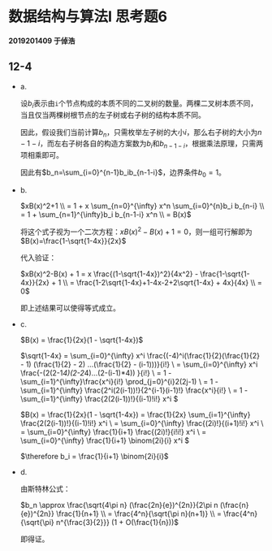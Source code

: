 # 数据结构与算法I 思考题6

**2019201409 于倬浩**

## 12-4

+   a.

    设$b_i$表示由`i`个节点构成的本质不同的二叉树的数量。两棵二叉树本质不同，当且仅当两棵树根节点的左子树或右子树的结构本质不同。

    因此，假设我们当前计算$b_n$，只需枚举左子树的大小$i$，那么右子树的大小为$n-1-i$，而左右子树各自的构造方案数为$b_i$和$b_{n-1-i}$，根据乘法原理，只需两项相乘即可。

    因此有$b_n=\sum_{i=0}^{n-1}b_ib_{n-1-i}$，边界条件$b_0=1$。



+   b.

    $xB(x)^2+1 \\ = 1 + x \sum_{n=0}^{\infty} x^n \sum_{i=0}^{n}b_i b_{n-i} \\ = 1 + \sum_{n=1}^{\infty}b_i b_{n-1-i} x^n \\ = B(x)$

    将这个式子视为一个二次方程：$xB(x)^2-B(x)+1=0$，则一组可行解即为$B(x)=\frac{1-\sqrt{1-4x}}{2x}$

    代入验证：

    $xB(x)^2-B(x) + 1 = x  \frac{(1-\sqrt{1-4x})^2}{4x^2} - \frac{1-\sqrt{1-4x}}{2x} + 1 \\ = \frac{1-2\sqrt{1-4x}+1-4x-2+2\sqrt{1-4x} + 4x}{4x} \\ = 0$

    即上述结果可以使得等式成立。



+   c. 

     $B(x) = \frac{1}{2x}(1 - \sqrt{1-4x})$
    
     $\sqrt{1-4x} = \sum_{i=0}^{\infty} x^i \frac{(-4)^i(\frac{1}{2}(\frac{1}{2} - 1) (\frac{1}{2} - 2) ...(\frac{1}{2} - (i-1)))}{i!} \\ = \sum_{i=0}^{\infty} x^i \frac{-(2(2-1*4)(2-2*4)...(2-(i-1)*4)) }{i!} \\ = 1 - \sum_{i=1}^{\infty}\frac{x^i}{i!} \prod_{j=0}^{i}2(2j-1) \\ = 1 - \sum_{i=1}^{\infty} \frac{2^i(2(i-1))!}{2^{i-1}(i-1)!}  \frac{x^i}{i!} \\ = 1 - \sum_{i=1}^{\infty} \frac{2(2(i-1))!}{(i-1)!i!} x^i $
    
    
    
    $B(x) = \frac{1}{2x}(1 - \sqrt{1-4x}) = \frac{1}{2x} \sum_{i=1}^{\infty} \frac{2(2(i-1))!}{(i-1)!i!} x^i \\ = \sum_{i=0}^{\infty} \frac{(2i)!}{(i+1)!i!} x^i \\ = \sum_{i=0}^{\infty} \frac{1}{i+1} \frac{(2i)!}{i!i!} x^i \\ = \sum_{i=0}^{\infty} \frac{1}{i+1} \binom{2i}{i} x^i $
    
    
    
    $\therefore b_i = \frac{1}{i+1} \binom{2i}{i}$
    
    
    
+   d.

    由斯特林公式：

    $b_n \approx \frac{\sqrt{4\pi n} (\frac{2n}{e})^{2n}}{2\pi n (\frac{n}{e})^{2n}} \frac{1}{n+1} \\ = \frac{4^n}{\sqrt{\pi n}(n+1)} \\ = \frac{4^n}{\sqrt{\pi} n^{\frac{3}{2}}} (1 + O(\frac{1}{n}))$

    即得证。